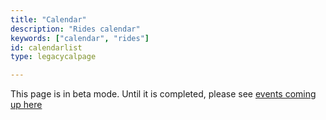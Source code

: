 ```yaml
---
title: "Calendar"
description: "Rides calendar"
keywords: ["calendar", "rides"]
id: calendarlist
type: legacycalpage

---
```


This page is in beta mode. Until it is completed, please see [events coming up here](http://www.shift2bikes.org/fun2/) 
